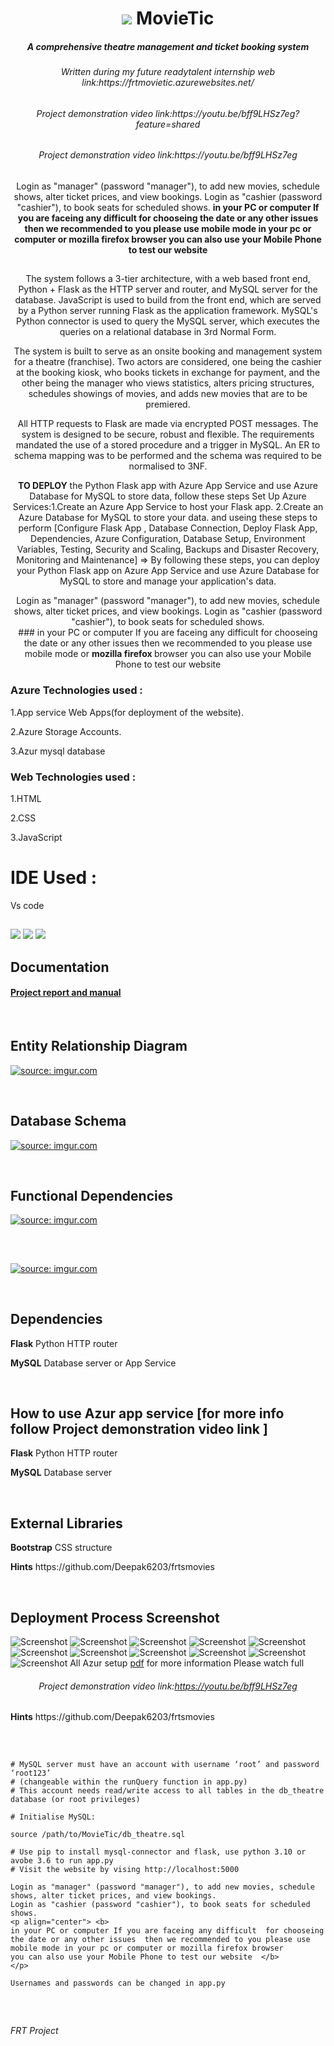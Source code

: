 <h1 align="center">
  <img src="https://github.com/encharm/Font-Awesome-SVG-PNG/blob/master/black/png/32/film.png"/>
  MovieTic
</h1>

<h5 align="center">A comprehensive theatre management and ticket booking system</h5>
<h6 align="center">Written during my future readytalent internship web link:https://frtmovietic.azurewebsites.net/ </h6>
<h6 align="center">Project demonstration video  link:https://youtu.be/bff9LHSz7eg?feature=shared </h6>
<h6 align="center">Project demonstration video  link:https://youtu.be/bff9LHSz7eg </h6>


<p align="center">
Login as "manager" (password "manager"), to add new movies, schedule shows, alter ticket prices, and view bookings.
Login as "cashier (password "cashier"), to book seats for scheduled shows.
<b> in your PC or computer If you are faceing any difficult  for chooseing the date or any other issues  then we recommended to you please use  mobile mode in your pc or computer or   mozilla firefox  browser 
you can also use your Mobile Phone to test our website </b>
</p>



## 

<p align="center">
The system follows a 3-tier architecture, with a web based front end, Python + Flask as the HTTP server and router, and MySQL server for the database. JavaScript is used to build from the front end, which are served by a Python server running Flask as the application framework. MySQL's Python connector is used to query the MySQL server, which executes the queries on a relational database in 3rd Normal Form.
</p>
<p align="center">
The system is built to serve as an onsite booking and management system for a theatre (franchise). Two actors are considered, one being the cashier at the booking kiosk, who books tickets in exchange for payment, and the other being the manager who views statistics, alters pricing structures, schedules showings of movies, and adds new movies that are to be premiered.
</p>
<p align="center">
All HTTP requests to Flask are made via encrypted POST messages. The system is designed to be secure, robust and flexible. The requirements mandated the use of a stored procedure and a trigger in MySQL. An ER to schema mapping was to be performed and the schema was required to be normalised to 3NF.
</p>
<p align="center">
<b>TO DEPLOY</b> the Python Flask app with Azure App Service and use Azure Database for MySQL to store data, follow these steps Set Up Azure Services:1.Create an Azure App Service to host your Flask app. 2.Create an Azure Database for MySQL to store your data. and useing these steps to perform [Configure Flask App , Database Connection, Deploy Flask App, Dependencies, Azure Configuration, Database Setup, Environment Variables, Testing, Security and Scaling, Backups and Disaster Recovery, Monitoring and Maintenance]   => By following these steps, you can deploy your Python Flask app on Azure App Service and use Azure Database for MySQL to store and manage your application's data.
</p>
<p align="center">
Login as "manager" (password "manager"), to add new movies, schedule shows, alter ticket prices, and view bookings.
Login as "cashier (password "cashier"), to book seats for scheduled shows.   <br/>
### in your PC or computer If you are faceing any difficult  for chooseing the date or any other issues  then we recommended to you please use  mobile mode or  <b> mozilla firefox </b> browser 
you can also use your Mobile Phone to test our website 
</p>

### Azure Technologies used :

1.App service  Web Apps(for deployment of the website).

2.Azure Storage Accounts.

3.Azur mysql database

### Web Technologies used :

1.HTML

2.CSS

3.JavaScript

# IDE Used :

Vs code



## 

<img src="/art/1.gif?raw=true"/>
<img src="/art/2.gif?raw=true"/>
<img src="/art/3.gif?raw=true"/>

## Documentation

 ####  [Project report and manual](https://docs.google.com/document/d/1FM910xSRuvSdctJPRQz1x_DkcXHST_NvCTRobD6exUI/edit?usp=sharing)

<br />

## Entity Relationship Diagram
 <a href="https://imgur.com/FqtbNFe"><img src="https://i.imgur.com/FqtbNFe.png" title="source: imgur.com" /></a>
 
<br />

## Database Schema
 <a href="https://imgur.com/Ldlxg5Y"><img src="https://i.imgur.com/Ldlxg5Y.png" title="source: imgur.com" /></a>
 
<br />

## Functional Dependencies
 <a href="https://imgur.com/DtWk0Va"><img src="https://i.imgur.com/DtWk0Va.png" title="source: imgur.com" /></a>
 
<br />

##

<a href="https://imgur.com/E76mfpY"><img src="https://i.imgur.com/E76mfpY.png" title="source: imgur.com" /></a>

<br />

## Dependencies
 <p> <strong>Flask</strong> Python HTTP router</p>
 <p> <strong>MySQL</strong> Database server or App Service</p>
 
 <br />

 ## How to use Azur app service  [for more info follow Project demonstration video  link ]
 <p> <strong>Flask</strong> Python HTTP router</p>
 <p> <strong>MySQL</strong> Database server</p>
 
 <br />


 

## External Libraries
 <p> <strong>Bootstrap</strong> CSS structure</p>
 <p> <strong>Hints</strong> https://github.com/Deepak6203/frtsmovies</p>
 <br />

 ## Deployment Process Screenshot
 ![Screenshot](https://raw.githubusercontent.com/Deepak6203/frtsmovies/main/Azurpic/Screenshot%20(264).png)
 ![Screenshot](https://github.com/Deepak6203/frtsmovies/blob/main/Azurpic/Screenshot%20(265).png)
 ![Screenshot](https://github.com/Deepak6203/frtsmovies/blob/main/Azurpic/Screenshot%20(266).png)
 ![Screenshot](https://github.com/Deepak6203/frtsmovies/blob/main/Azurpic/Screenshot%20(269).png)
 ![Screenshot](https://raw.githubusercontent.com/Deepak6203/frtsmovies/main/Azurpic/Screenshot%20(270).png)
 ![Screenshot](https://github.com/Deepak6203/frtsmovies/blob/main/Azurpic/Screenshot%20(272).png)
 ![Screenshot](https://github.com/Deepak6203/frtsmovies/blob/main/Azurpic/Screenshot%20(273).png)
 ![Screenshot](https://github.com/Deepak6203/frtsmovies/blob/main/Azurpic/Screenshot%20(275).png)
 ![Screenshot](https://github.com/Deepak6203/frtsmovies/blob/main/Azurpic/Screenshot%20(276).png)
 ![Screenshot](https://github.com/Deepak6203/frtsmovies/blob/main/Azurpic/Screenshot%20(277).png)
 ![Screenshot](https://github.com/Deepak6203/frtsmovies/blob/main/Azurpic/Screenshot%20(278).png)
 All Azur setup [pdf](https://github.com/Deepak6203/frtsmovies/blob/main/Azurpic/allpicdeployeeee.pdf) for more information Please watch full <h6 align="center">Project demonstration video  link:https://youtu.be/bff9LHSz7eg </h6>
 
 

 

 <p> <strong>Hints</strong> https://github.com/Deepak6203/frtsmovies</p>
 <br />


## 

```
# MySQL server must have an account with username ‘root’ and password ‘root123’ 
# (changeable within the runQuery function in app.py)
# This account needs read/write access to all tables in the db_theatre database (or root privileges)

# Initialise MySQL:

source /path/to/MovieTic/db_theatre.sql

# Use pip to install mysql-connector and flask, use python 3.10 or avobe 3.6 to run app.py 
# Visit the website by vising http://localhost:5000 

Login as "manager" (password "manager"), to add new movies, schedule shows, alter ticket prices, and view bookings.
Login as "cashier (password "cashier"), to book seats for scheduled shows.
<p align="center"> <b> 
in your PC or computer If you are faceing any difficult  for chooseing the date or any other issues  then we recommended to you please use  mobile mode in your pc or computer or mozilla firefox browser 
you can also use your Mobile Phone to test our website  </b>
</p>

Usernames and passwords can be changed in app.py

```
<br />

##
*FRT Project*
